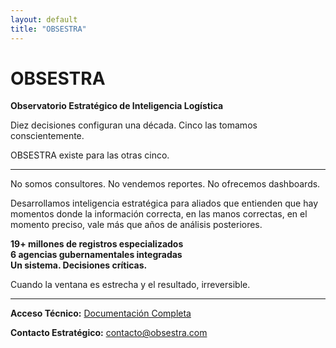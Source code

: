 ```yaml
---
layout: default
title: "OBSESTRA"
---
```


# OBSESTRA
**Observatorio Estratégico de Inteligencia Logística**

Diez decisiones configuran una década. Cinco las tomamos conscientemente.

OBSESTRA existe para las otras cinco.

---

No somos consultores. No vendemos reportes. No ofrecemos dashboards.

Desarrollamos inteligencia estratégica para aliados que entienden que hay momentos donde la información correcta, en las manos correctas, en el momento preciso, vale más que años de análisis posteriores.

**19+ millones de registros especializados**  
**6 agencias gubernamentales integradas**  
**Un sistema. Decisiones críticas.**

Cuando la ventana es estrecha y el resultado, irreversible.

---

**Acceso Técnico:** [Documentación Completa](./technical)

**Contacto Estratégico:** contacto@obsestra.com
